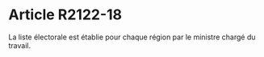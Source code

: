 # Article R2122-18

La liste électorale est établie pour chaque région par le ministre chargé du travail.